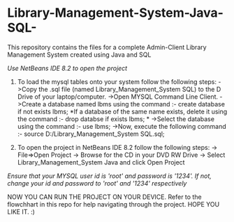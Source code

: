 # Library-Management-System-Java-SQL-
This repository contains the files for a complete Admin-Client Library Management System created using Java and SQL

*Use NetBeans IDE 8.2 to open the project*

1) To load the mysql tables onto your system follow the following steps:
  ->Copy the .sql file (named Library_Management_System SQL) to the D Drive of your laptop/computer.
  ->Open MYSQL Command Line Client.
  ->Create a database named lbms using the command :- create database if not exists lbms;
*If a database of the same name exists, delete it using the command :- drop databse if exists lbms; *
  ->Select the database using the command :- use lbms;
  ->Now, execute the following command :- source D:/Library_Management_System SQL.sql;

2)  To open the project in NetBeans IDE 8.2 follow the following steps:
  -> File=>Open Project
  -> Browse for the CD in your DVD RW Drive 
  -> Select Library_Management_System Java and click Open Project

*Ensure that your MYSQL user id is 'root' and password is '1234'. If not, change your id and password to 'root' and '1234' respectively*

NOW YOU CAN RUN THE PROJECT ON YOUR DEVICE. 
Refer to the flowchhart in this repo for help navigating through the project.
HOPE YOU LIKE IT. :)
